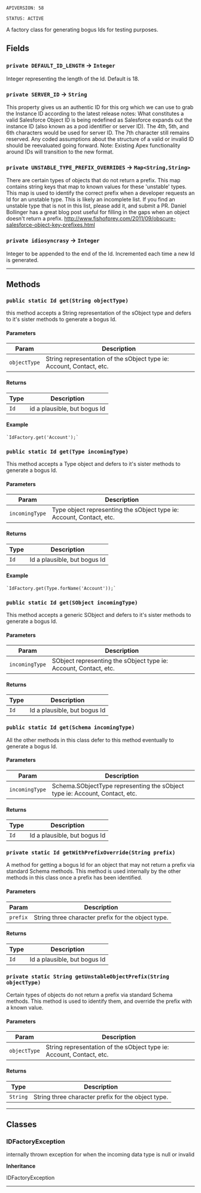 `APIVERSION: 58`

`STATUS: ACTIVE`

A factory class for generating bogus Ids for testing purposes.

## Fields

### `private DEFAULT_ID_LENGTH` → `Integer`

Integer representing the length of the Id. Default is 18.

### `private SERVER_ID` → `String`

This property gives us an authentic ID for this org which we can use to grab the Instance ID according to the latest release notes: What constitutes a valid Salesforce Object ID is being redefined as Salesforce expands out the instance ID (also known as a pod identifier or server ID). The 4th, 5th, and 6th characters would be used for server ID. The 7th character still remains reserved. Any coded assumptions about the structure of a valid or invalid ID should be reevaluated going forward. Note: Existing Apex functionality around IDs will transition to the new format.

### `private UNSTABLE_TYPE_PREFIX_OVERRIDES` → `Map<String,String>`

There are certain types of objects that do not return a prefix. This map contains string keys that map to known values for these 'unstable' types. This map is used to identify the correct prefix when a developer requests an Id for an unstable type. This is likely an incomplete list. If you find an unstable type that is not in this list, please add it, and submit a PR. Daniel Bollinger has a great blog post useful for filling in the gaps when an object doesn't return a prefix. http://www.fishofprey.com/2011/09/obscure-salesforce-object-key-prefixes.html

### `private idiosyncrasy` → `Integer`

Integer to be appended to the end of the Id. Incremented each time a new Id is generated.

---

## Methods

### `public static Id get(String objectType)`

this method accepts a String representation of the sObject type and defers to it's sister methods to generate a bogus Id.

#### Parameters

| Param        | Description                                                          |
| ------------ | -------------------------------------------------------------------- |
| `objectType` | String representation of the sObject type ie: Account, Contact, etc. |

#### Returns

| Type | Description                  |
| ---- | ---------------------------- |
| `Id` | id a plausible, but bogus Id |

#### Example

```apex
`IdFactory.get('Account');`
```

### `public static Id get(Type incomingType)`

This method accepts a Type object and defers to it's sister methods to generate a bogus Id.

#### Parameters

| Param          | Description                                                          |
| -------------- | -------------------------------------------------------------------- |
| `incomingType` | Type object representing the sObject type ie: Account, Contact, etc. |

#### Returns

| Type | Description                  |
| ---- | ---------------------------- |
| `Id` | Id a plausible, but bogus Id |

#### Example

```apex
`IdFactory.get(Type.forName('Account'));`
```

### `public static Id get(SObject incomingType)`

This method accepts a generic SObject and defers to it's sister methods to generate a bogus Id.

#### Parameters

| Param          | Description                                                      |
| -------------- | ---------------------------------------------------------------- |
| `incomingType` | SObject representing the sObject type ie: Account, Contact, etc. |

#### Returns

| Type | Description                  |
| ---- | ---------------------------- |
| `Id` | Id a plausible, but bogus Id |

### `public static Id get(Schema incomingType)`

All the other methods in this class defer to this method eventually to generate a bogus Id.

#### Parameters

| Param          | Description                                                                 |
| -------------- | --------------------------------------------------------------------------- |
| `incomingType` | Schema.SObjectType representing the sObject type ie: Account, Contact, etc. |

#### Returns

| Type | Description                  |
| ---- | ---------------------------- |
| `Id` | Id a plausible, but bogus Id |

### `private static Id getWithPrefixOverride(String prefix)`

A method for getting a bogus Id for an object that may not return a prefix via standard Schema methods. This method is used internally by the other methods in this class once a prefix has been identified.

#### Parameters

| Param    | Description                                        |
| -------- | -------------------------------------------------- |
| `prefix` | String three character prefix for the object type. |

#### Returns

| Type | Description                  |
| ---- | ---------------------------- |
| `Id` | Id a plausible, but bogus Id |

### `private static String getUnstableObjectPrefix(String objectType)`

Certain types of objects do not return a prefix via standard Schema methods. This method is used to identify them, and override the prefix with a known value.

#### Parameters

| Param        | Description                                                          |
| ------------ | -------------------------------------------------------------------- |
| `objectType` | String representation of the sObject type ie: Account, Contact, etc. |

#### Returns

| Type     | Description                                        |
| -------- | -------------------------------------------------- |
| `String` | String three character prefix for the object type. |

---

## Classes

### IDFactoryException

internally thrown exception for when the incoming data type is null or invalid

**Inheritance**

IDFactoryException

---
